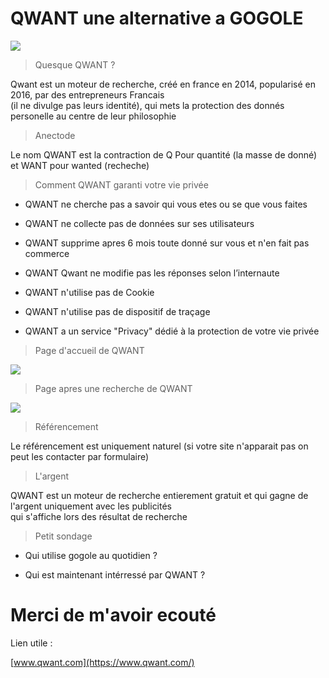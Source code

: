 # QWANT une alternative a GOGOLE

![](http://eastwest.eu/images/CULTURA/TECNOLOGIA/google-vs-qwant.jpg)

> Quesque QWANT ?

Qwant est un moteur de recherche, créé en france en 2014, popularisé en 2016, par des entrepreneurs Francais</br>(il ne divulge pas leurs identité), qui mets la protection des donnés personelle au centre de leur philosophie

> Anectode

Le nom QWANT est la contraction de Q Pour quantité (la masse de donné) et WANT pour wanted (recheche)

> Comment QWANT garanti votre vie privée

- QWANT ne cherche pas a savoir qui vous etes ou se que vous faites

- QWANT ne collecte pas de données sur ses utilisateurs

- QWANT supprime apres 6 mois toute donné sur vous et n'en fait pas commerce

- QWANT Qwant ne modifie pas les réponses selon l’internaute

- QWANT n'utilise pas de Cookie

- QWANT n'utilise pas de dispositif de traçage

- QWANT a un service "Privacy" dédié à la protection de votre vie privée

> Page d'accueil de QWANT

![](http://geeko.lesoir.be/wp-content/uploads/sites/58/2016/05/QWANT.jpg)

> Page apres une recherche de QWANT

![](http://s2.lemde.fr/image/2016/06/22/534x0/4955967_6_c5cd_une-page-de-resultats-de-recherche-de-qwant_cfb56b5a57dae6bf3064f0b36c994322.png)

> Référencement

Le référencement est uniquement naturel (si votre site n'apparait pas on peut les contacter par formulaire)

> L'argent

QWANT est un moteur de recherche entierement gratuit et qui gagne de l'argent uniquement avec les publicités</br>qui s'affiche lors des résultat de recherche

> Petit sondage

- Qui utilise gogole au quotidien ?

- Qui est maintenant intérressé par QWANT ?

# Merci de m'avoir ecouté

Lien utile :

[www.qwant.com](https://www.qwant.com/)
